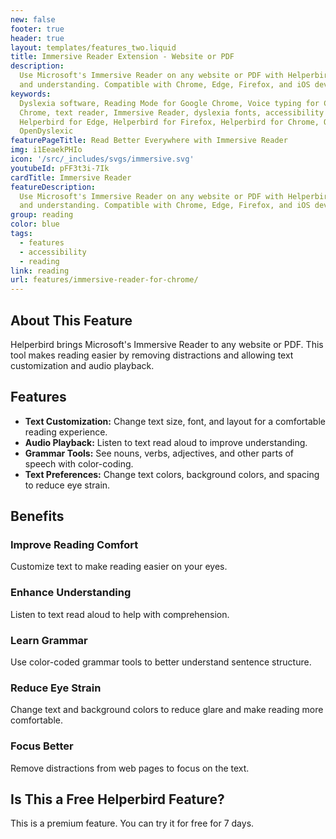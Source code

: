 ```yaml
---
new: false
footer: true
header: true
layout: templates/features_two.liquid
title: Immersive Reader Extension - Website or PDF
description:
  Use Microsoft's Immersive Reader on any website or PDF with Helperbird. Improve reading fluency
  and understanding. Compatible with Chrome, Edge, Firefox, and iOS devices.
keywords:
  Dyslexia software, Reading Mode for Google Chrome, Voice typing for Chrome, Text to speech for
  Chrome, text reader, Immersive Reader, dyslexia fonts, accessibility software, dyslexia software,
  Helperbird for Edge, Helperbird for Firefox, Helperbird for Chrome, Opendyslexic for Chrome,
  OpenDyslexic
featurePageTitle: Read Better Everywhere with Immersive Reader
img: i1EeaekPHIo
icon: '/src/_includes/svgs/immersive.svg'
youtubeId: pFF3t3i-7Ik
cardTitle: Immersive Reader
featureDescription:
  Use Microsoft's Immersive Reader on any website or PDF with Helperbird. Improve reading fluency
  and understanding. Compatible with Chrome, Edge, Firefox, and iOS devices.
group: reading
color: blue
tags:
  - features
  - accessibility
  - reading
link: reading
url: features/immersive-reader-for-chrome/
---
```


## About This Feature

Helperbird brings Microsoft's Immersive Reader to any website or PDF. This tool makes reading easier
by removing distractions and allowing text customization and audio playback.

## Features

- **Text Customization:** Change text size, font, and layout for a comfortable reading experience.
- **Audio Playback:** Listen to text read aloud to improve understanding.
- **Grammar Tools:** See nouns, verbs, adjectives, and other parts of speech with color-coding.
- **Text Preferences:** Change text colors, background colors, and spacing to reduce eye strain.

## Benefits

### Improve Reading Comfort

Customize text to make reading easier on your eyes.

### Enhance Understanding

Listen to text read aloud to help with comprehension.

### Learn Grammar

Use color-coded grammar tools to better understand sentence structure.

### Reduce Eye Strain

Change text and background colors to reduce glare and make reading more comfortable.

### Focus Better

Remove distractions from web pages to focus on the text.

## Is This a Free Helperbird Feature?

This is a premium feature. You can try it for free for 7 days.
